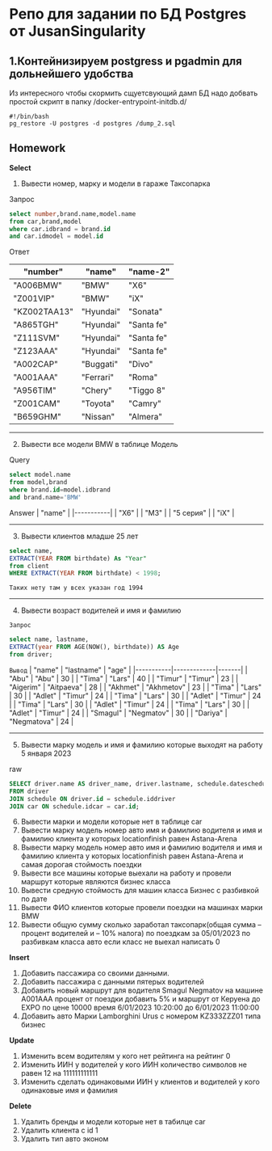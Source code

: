 # Репо для задании по БД Postgres от JusanSingularity

## 1.Контейнизируем postgress и pgadmin для дольнейшего удобства
Из интересного чтобы скормить сщуетсвующий дамп БД надо добвать простой скрипт в папку /docker-entrypoint-initdb.d/
```
#!/bin/bash
pg_restore -U postgres -d postgres /dump_2.sql
```
## Homework

__Select__
1.	Вывести номер, марку и модели в гараже Таксопарка

Запрос
```sql
select number,brand.name,model.name
from car,brand,model
where car.idbrand = brand.id
and car.idmodel = model.id
```
Ответ

| "number"     | "name"    | "name-2"   |
|--------------|-----------|------------|
| "A006BMW"    | "BMW"     | "X6"       |
| "Z001VIP"    | "BMW"     | "iX"       |
| "KZ002TAA13" | "Hyundai" | "Sonata"   |
| "A865TGH"    | "Hyundai" | "Santa fe" |
| "Z111SVM"    | "Hyundai" | "Santa fe" |
| "Z123AAA"    | "Hyundai" | "Santa fe" |
| "A002CAP"    | "Buggati" | "Divo"     |
| "A001AAA"    | "Ferrari" | "Roma"     |
| "A956TIM"    | "Chery"   | "Tiggo 8"  |
| "Z001CAM"    | "Toyota"  | "Camry"    |
| "B659GHM"    | "Nissan"  | "Almera"   |
___
2.	Вывести все модели BMW в таблице Модель

Query
```sql
select model.name
from model,brand
where brand.id=model.idbrand
and brand.name='BMW'
```
Answer
| "name"    |
|-----------|
| "X6"      |
| "M3"      |
| "5 серия" |
| "iX"      |
___
3.	Вывести клиентов младше 25 лет
```sql
select name,
EXTRACT(YEAR FROM birthdate) As "Year"
from client
WHERE EXTRACT(YEAR FROM birthdate) < 1998;
```
`Таких нету там у всех указан год 1994`
___

4.	Вывести возраст водителей и имя и фамилию

`Запрос`
```sql
select name, lastname, 
EXTRACT(year FROM AGE(NOW(), birthdate)) AS Age
from driver;
```
`Вывод`
| "name"    | "lastname"  | "age" |
|-----------|-------------|-------|
| "Abu"     | "Abu"       | 30    |
| "Tima"    | "Lars"      | 40    |
| "Timur"   | "Timur"     | 23    |
| "Aigerim" | "Aitpaeva"  | 28    |
| "Akhmet"  | "Akhmetov"  | 23    |
| "Tima"    | "Lars"      | 30    |
| "Adlet"   | "Timur"     | 24    |
| "Tima"    | "Lars"      | 30    |
| "Adlet"   | "Timur"     | 24    |
| "Tima"    | "Lars"      | 30    |
| "Adlet"   | "Timur"     | 24    |
| "Tima"    | "Lars"      | 30    |
| "Adlet"   | "Timur"     | 24    |
| "Smagul"  | "Negmatov"  | 30    |
| "Dariya"  | "Negmatova" | 24    |
___

5.	Вывести марку модель и имя и фамилию которые выходят на работу 5 января 2023

raw
```sql
SELECT driver.name AS driver_name, driver.lastname, schedule.dateschedule, schedule.idcar, car.number
FROM driver
JOIN schedule ON driver.id = schedule.iddriver
JOIN car ON schedule.idcar = car.id;
```

6.	Вывести марки и модели которые нет в таблице car
7.	Вывести марку модель номер авто имя и фамилию водителя и имя и фамилию клиента у которых locationfinish равен Astana-Arena
8.	Вывести марку модель номер авто имя и фамилию водителя и имя и фамилию клиента у которых locationfinish равен Astana-Arena и самая дорогая стоймость поездки
9.	Вывести все машины которые выехали на работу и провели маршрут которые являются бизнес класса
10.	Вывести средную стоймость для машин класса Бизнес с разбивкой по дате
11.	Вывести ФИО клиентов которые провели поездки на машинах марки BMW 
12.	Вывести общую сумму сколько заработал таксопарк(общая сумма – процент водителей и – 10% налога) по поездкам за 05/01/2023 по разбивкам класса авто если класс не выехал написать 0

__Insert__

1.	Добавить пассажира со своими данными.
2.	Добавить пассажира с данными пятерых водителей
3.	Добавить новый маршрут для водителя Smagul Negmatov на машине А001ААА процент от поездки добавить 5% и маршрут от Керуена до EXPO по цене 10000 время 6/01/2023 10:20:00 до 6/01/2023 11:00:00
4.	Добавить авто Марки Lamborghini Urus с номером KZ333ZZZ01 типа бизнес


__Update__ 
1.	Изменить всем водителям у кого нет рейтинга на рейтинг 0
2.	Изменить ИИН у водителей у кого ИИН количество символов не равен 12 на 111111111111
3.	Изменить сделать одинаковыми ИИН у клиентов и водителей у кого одинаковые имя и фамилия

__Delete__ 
1.	Удалить бренды и модели которые нет в табилце car 
2.	Удалить клиента с id 1 
3.	Удалить тип авто эконом
